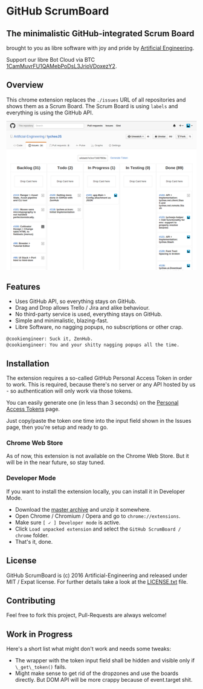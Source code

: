# GitHub ScrumBoard
## The minimalistic GitHub-integrated Scrum Board

brought to you as libre software with joy and pride by [Artificial Engineering](http://artificial.engineering).

Support our libre Bot Cloud via BTC [1CamMuvrFU1QAMebPoDsL3JrioVDoxezY2](bitcoin:1CamMuvrFU1QAMebPoDsL3JrioVDoxezY2?amount=0.5&label=lycheeJS%20Support).


## Overview

This chrome extension replaces the `./issues` URL of all repositories and shows
them as a Scrum Board. The Scrum Board is using `labels` and everything is using
the GitHub API.

![Screenshot of GitHub ScrumBoard](./screenshot.png)


## Features

- Uses GitHub API, so everything stays on GitHub.
- Drag and Drop allows Trello / Jira and alike behaviour.
- No third-party service is used, everything stays on GitHub.
- Simple and minimalistic, blazing-fast.
- Libre Software, no nagging popups, no subscriptions or other crap.


```irc
@cookiengineer: Suck it, ZenHub.
@cookiengineer: You and your shitty nagging popups all the time.
```


## Installation

The extension requires a so-called GitHub Personal Access Token
in order to work. This is required, because there's no server or
any API hosted by us - so authentication will only work via those
tokens.

You can easily generate one (in less than 3 seconds) on the
[Personal Access Tokens](https://github.com/settings/tokens/new) page.

Just copy/paste the token one time into the input field shown in the
Issues page, then you're setup and ready to go.


### Chrome Web Store

As of now, this extension is not available on the Chrome Web Store.
But it will be in the near future, so stay tuned.

### Developer Mode

If you want to install the extension locally, you can install it
in Developer Mode.

- Download the [master archive]() and unzip it somewhere.
- Open Chrome / Chromium / Opera and go to `chrome://extensions`.
- Make sure `[ ✓ ] Developer mode` is active.
- Click `Load unpacked extension` and select the `GitHub ScrumBoard / chrome` folder.
- That's it, done.


## License

GitHub ScrumBoard is (c) 2016 Artificial-Engineering and released under MIT / Expat license.
For further details take a look at the [LICENSE.txt](LICENSE.txt) file.


## Contributing

Feel free to fork this project, Pull-Requests are always welcome!


## Work in Progress

Here's a short list what might don't work and needs some tweaks:

- The wrapper with the token input field shall be hidden and visible only if `\_get\_token()` fails.
- Might make sense to get rid of the dropzones and use the boards directly. But DOM API will be more crappy because of event.target shit.

